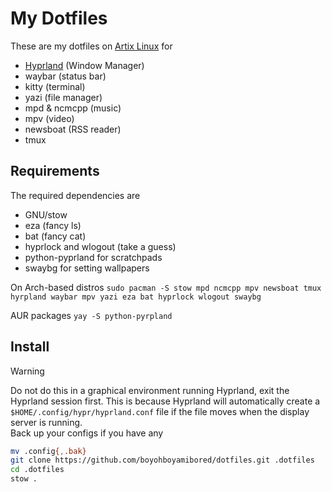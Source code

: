 # My Dotfiles

These are my dotfiles on [Artix Linux](https://www.artixlinux.org) for

- [Hyprland](https://www.hyprland.org) (Window Manager)
- waybar (status bar)
- kitty (terminal)
- yazi (file manager)
- mpd & ncmcpp (music)
- mpv (video)
- newsboat (RSS reader)
- tmux

## Requirements

The required dependencies are

- GNU/stow
- eza (fancy ls)
- bat (fancy cat)
- hyprlock and wlogout (take a guess)
- python-pyprland for scratchpads
- swaybg for setting wallpapers

On Arch-based distros
`sudo pacman -S stow mpd ncmcpp mpv newsboat tmux hyrpland waybar mpv yazi eza bat hyprlock wlogout swaybg`

AUR packages
`yay -S python-pyrpland`

## Install

> [!warning]
> Do not do this in a graphical environment running Hyprland, exit the Hyprland session first. This is because Hyprland will automatically create a `$HOME/.config/hypr/hyprland.conf` file if the file moves when the display server is running.  
> Back up your configs if you have any

```bash
mv .config{,.bak}
git clone https://github.com/boyohboyamibored/dotfiles.git .dotfiles
cd .dotfiles
stow .
```
